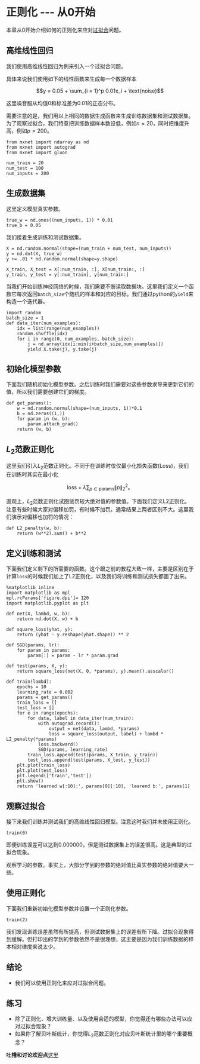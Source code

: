 # 正则化 --- 从0开始

本章从0开始介绍如何的正则化来应对[过拟合](underfit-overfit.md)问题。

## 高维线性回归

我们使用高维线性回归为例来引入一个过拟合问题。


具体来说我们使用如下的线性函数来生成每一个数据样本

$$y = 0.05 + \sum_{i = 1}^p 0.01x_i +  \text{noise}$$

这里噪音服从均值0和标准差为0.01的正态分布。

需要注意的是，我们用以上相同的数据生成函数来生成训练数据集和测试数据集。为了观察过拟合，我们特意把训练数据样本数设低，例如$n=20$，同时把维度升高，例如$p=200$。

```{.python .input  n=2}
from mxnet import ndarray as nd
from mxnet import autograd
from mxnet import gluon

num_train = 20
num_test = 100
num_inputs = 200
```

## 生成数据集


这里定义模型真实参数。

```{.python .input  n=3}
true_w = nd.ones((num_inputs, 1)) * 0.01
true_b = 0.05
```

我们接着生成训练和测试数据集。

```{.python .input  n=4}
X = nd.random.normal(shape=(num_train + num_test, num_inputs))
y = nd.dot(X, true_w)
y += .01 * nd.random.normal(shape=y.shape)

X_train, X_test = X[:num_train, :], X[num_train:, :]
y_train, y_test = y[:num_train], y[num_train:]
```

当我们开始训练神经网络的时候，我们需要不断读取数据块。这里我们定义一个函数它每次返回`batch_size`个随机的样本和对应的目标。我们通过python的`yield`来构造一个迭代器。

```{.python .input  n=5}
import random
batch_size = 1
def data_iter(num_examples):
    idx = list(range(num_examples))
    random.shuffle(idx)
    for i in range(0, num_examples, batch_size):
        j = nd.array(idx[i:min(i+batch_size,num_examples)])
        yield X.take(j), y.take(j)
```

## 初始化模型参数

下面我们随机初始化模型参数。之后训练时我们需要对这些参数求导来更新它们的值，所以我们需要创建它们的梯度。

```{.python .input  n=6}
def get_params():
    w = nd.random.normal(shape=(num_inputs, 1))*0.1
    b = nd.zeros((1,))
    for param in (w, b):
        param.attach_grad()
    return (w, b)
```

## $L_2$范数正则化

这里我们引入$L_2$范数正则化。不同于在训练时仅仅最小化损失函数(Loss)，我们在训练时其实在最小化

$$\text{loss} + \lambda \sum_{p \in \textrm{params}}\|p\|_2^2。$$

直观上，$L_2$范数正则化试图惩罚较大绝对值的参数值。下面我们定义L2正则化。注意有些时候大家对偏移加罚，有时候不加罚。通常结果上两者区别不大。这里我们演示对偏移也加罚的情况：

```{.python .input  n=7}
def L2_penalty(w, b):
    return (w**2).sum() + b**2
```

## 定义训练和测试

下面我们定义剩下的所需要的函数。这个跟之前的教程大致一样，主要是区别在于计算`loss`的时候我们加上了L2正则化，以及我们将训练和测试损失都画了出来。

```{.python .input  n=8}
%matplotlib inline
import matplotlib as mpl
mpl.rcParams['figure.dpi']= 120
import matplotlib.pyplot as plt

def net(X, lambd, w, b):
    return nd.dot(X, w) + b

def square_loss(yhat, y):
    return (yhat - y.reshape(yhat.shape)) ** 2

def SGD(params, lr):
    for param in params:
        param[:] = param - lr * param.grad
        
def test(params, X, y):
    return square_loss(net(X, 0, *params), y).mean().asscalar()

def train(lambd):
    epochs = 10
    learning_rate = 0.002
    params = get_params()
    train_loss = []
    test_loss = []
    for e in range(epochs):        
        for data, label in data_iter(num_train):
            with autograd.record():
                output = net(data, lambd, *params)
                loss = square_loss(output, label) + lambd * L2_penalty(*params)
            loss.backward()
            SGD(params, learning_rate)
        train_loss.append(test(params, X_train, y_train))
        test_loss.append(test(params, X_test, y_test))
    plt.plot(train_loss)
    plt.plot(test_loss)
    plt.legend(['train','test'])
    plt.show()
    return 'learned w[:10]:', params[0][:10], 'learend b:', params[1]
```

## 观察过拟合

接下来我们训练并测试我们的高维线性回归模型。注意这时我们并未使用正则化。

```{.python .input  n=10}
train(0)
```

即便训练误差可以达到0.000000，但是测试数据集上的误差很高。这是典型的过拟合现象。

观察学习的参数。事实上，大部分学到的参数的绝对值比真实参数的绝对值要大一些。


## 使用正则化

下面我们重新初始化模型参数并设置一个正则化参数。

```{.python .input  n=11}
train(2)
```

我们发现训练误差虽然有所提高，但测试数据集上的误差有所下降。过拟合现象得到缓解。但打印出的学到的参数依然不是很理想，这主要是因为我们训练数据的样本相对维度来说太少。

## 结论

* 我们可以使用正则化来应对过拟合问题。

## 练习

* 除了正则化、增大训练量、以及使用合适的模型，你觉得还有哪些办法可以应对过拟合现象？
* 如果你了解贝叶斯统计，你觉得$L_2$范数正则化对应贝叶斯统计里的哪个重要概念？

**吐槽和讨论欢迎点**[这里](https://discuss.gluon.ai/t/topic/984)
